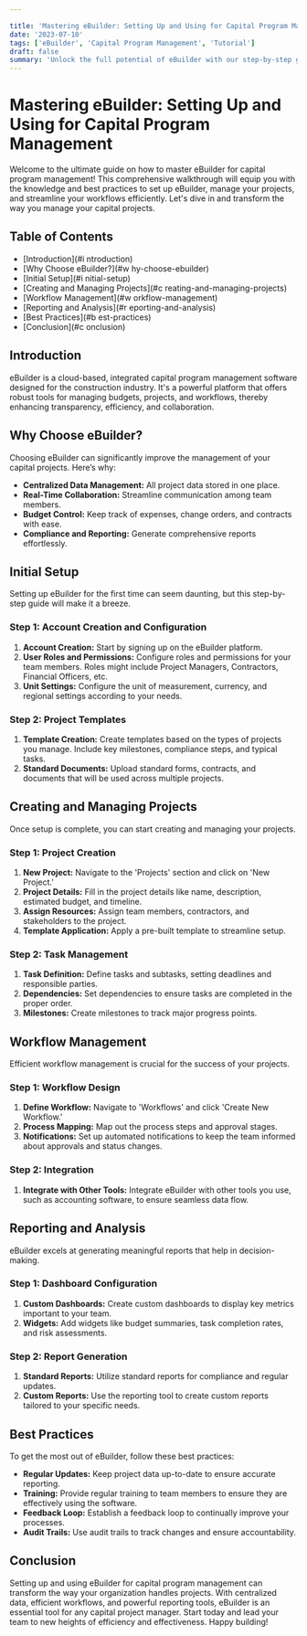 ```yaml
---

title: 'Mastering eBuilder: Setting Up and Using for Capital Program Management'
date: '2023-07-10'
tags: ['eBuilder', 'Capital Program Management', 'Tutorial']
draft: false
summary: 'Unlock the full potential of eBuilder with our step-by-step guide to setting up and managing your capital programs efficiently.'
---
```


# Mastering eBuilder: Setting Up and Using for Capital Program Management

Welcome to the ultimate guide on how to master eBuilder for capital program management! This comprehensive walkthrough will equip you with the knowledge and best practices to set up eBuilder, manage your projects, and streamline your workflows efficiently. Let's dive in and transform the way you manage your capital projects.

## Table of Contents

- [Introduction](#i   ntroduction)
- [Why Choose eBuilder?](#w   hy-choose-ebuilder)
- [Initial Setup](#i   nitial-setup)
- [Creating and Managing Projects](#c   reating-and-managing-projects)
- [Workflow Management](#w   orkflow-management)
- [Reporting and Analysis](#r   eporting-and-analysis)
- [Best Practices](#b   est-practices)
- [Conclusion](#c   onclusion)

## Introduction

eBuilder is a cloud-based, integrated capital program management software designed for the construction industry. It's a powerful platform that offers robust tools for managing budgets, projects, and workflows, thereby enhancing transparency, efficiency, and collaboration. 

## Why Choose eBuilder?

Choosing eBuilder can significantly improve the management of your capital projects. Here’s why:

- **Centralized Data Management:** All project data stored in one place.
- **Real-Time Collaboration:** Streamline communication among team members.
- **Budget Control:** Keep track of expenses, change orders, and contracts with ease.
- **Compliance and Reporting:** Generate comprehensive reports effortlessly.

## Initial Setup

Setting up eBuilder for the first time can seem daunting, but this step-by-step guide will make it a breeze.

### Step 1: Account Creation and Configuration

1. **Account Creation:** Start by signing up on the eBuilder platform.
2. **User Roles and Permissions:** Configure roles and permissions for your team members. Roles might include Project Managers, Contractors, Financial Officers, etc.
3. **Unit Settings:** Configure the unit of measurement, currency, and regional settings according to your needs.

### Step 2: Project Templates

1. **Template Creation:** Create templates based on the types of projects you manage. Include key milestones, compliance steps, and typical tasks.
2. **Standard Documents:** Upload standard forms, contracts, and documents that will be used across multiple projects.

## Creating and Managing Projects

Once setup is complete, you can start creating and managing your projects.

### Step 1: Project Creation

1. **New Project:** Navigate to the 'Projects' section and click on 'New Project.'
2. **Project Details:** Fill in the project details like name, description, estimated budget, and timeline.
3. **Assign Resources:** Assign team members, contractors, and stakeholders to the project.
4. **Template Application:** Apply a pre-built template to streamline setup.

### Step 2: Task Management

1. **Task Definition:** Define tasks and subtasks, setting deadlines and responsible parties.
2. **Dependencies:** Set dependencies to ensure tasks are completed in the proper order.
3. **Milestones:** Create milestones to track major progress points.

## Workflow Management

Efficient workflow management is crucial for the success of your projects.

### Step 1: Workflow Design

1. **Define Workflow:** Navigate to 'Workflows' and click 'Create New Workflow.'
2. **Process Mapping:** Map out the process steps and approval stages.
3. **Notifications:** Set up automated notifications to keep the team informed about approvals and status changes.

### Step 2: Integration

1. **Integrate with Other Tools:** Integrate eBuilder with other tools you use, such as accounting software, to ensure seamless data flow.

## Reporting and Analysis

eBuilder excels at generating meaningful reports that help in decision-making.

### Step 1: Dashboard Configuration

1. **Custom Dashboards:** Create custom dashboards to display key metrics important to your team.
2. **Widgets:** Add widgets like budget summaries, task completion rates, and risk assessments.

### Step 2: Report Generation

1. **Standard Reports:** Utilize standard reports for compliance and regular updates.
2. **Custom Reports:** Use the reporting tool to create custom reports tailored to your specific needs.

## Best Practices

To get the most out of eBuilder, follow these best practices:

- **Regular Updates:** Keep project data up-to-date to ensure accurate reporting.
- **Training:** Provide regular training to team members to ensure they are effectively using the software.
- **Feedback Loop:** Establish a feedback loop to continually improve your processes.
- **Audit Trails:** Use audit trails to track changes and ensure accountability.

## Conclusion

Setting up and using eBuilder for capital program management can transform the way your organization handles projects. With centralized data, efficient workflows, and powerful reporting tools, eBuilder is an essential tool for any capital project manager. Start today and lead your team to new heights of efficiency and effectiveness. Happy building!